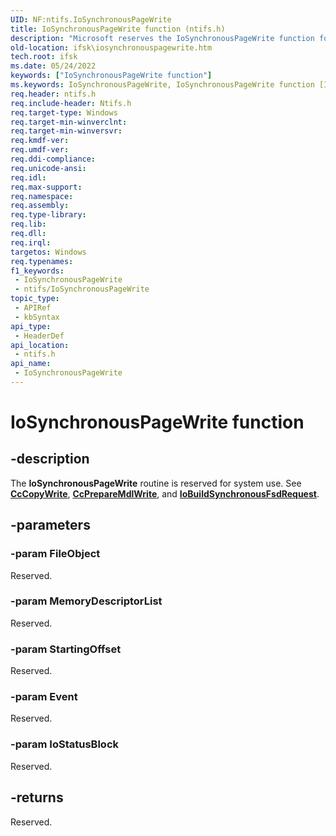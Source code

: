 ```yaml
---
UID: NF:ntifs.IoSynchronousPageWrite
title: IoSynchronousPageWrite function (ntifs.h)
description: "Microsoft reserves the IoSynchronousPageWrite function for internal use only. Don't use this function in your code."
old-location: ifsk\iosynchronouspagewrite.htm
tech.root: ifsk
ms.date: 05/24/2022
keywords: ["IoSynchronousPageWrite function"]
ms.keywords: IoSynchronousPageWrite, IoSynchronousPageWrite function [Installable File System Drivers], ifsk.iosynchronouspagewrite, ioref_9ed81b03-18f6-4641-8f4e-b12c4afcfc5d.xml, ntifs/IoSynchronousPageWrite
req.header: ntifs.h
req.include-header: Ntifs.h
req.target-type: Windows
req.target-min-winverclnt: 
req.target-min-winversvr: 
req.kmdf-ver: 
req.umdf-ver: 
req.ddi-compliance: 
req.unicode-ansi: 
req.idl: 
req.max-support: 
req.namespace: 
req.assembly: 
req.type-library: 
req.lib: 
req.dll: 
req.irql: 
targetos: Windows
req.typenames: 
f1_keywords:
 - IoSynchronousPageWrite
 - ntifs/IoSynchronousPageWrite
topic_type:
 - APIRef
 - kbSyntax
api_type:
 - HeaderDef
api_location:
 - ntifs.h
api_name:
 - IoSynchronousPageWrite
---
```


# IoSynchronousPageWrite function

## -description

The **IoSynchronousPageWrite** routine is reserved for system use. See [**CcCopyWrite**](nf-ntifs-cccopywrite.md), [**CcPrepareMdlWrite**](nf-ntifs-ccpreparemdlwrite.md), and [**IoBuildSynchronousFsdRequest**](../wdm/nf-wdm-iobuildsynchronousfsdrequest.md).

## -parameters

### -param FileObject

Reserved.

### -param MemoryDescriptorList

Reserved.

### -param StartingOffset

Reserved.

### -param Event

Reserved.

### -param IoStatusBlock

Reserved.

## -returns

Reserved.
